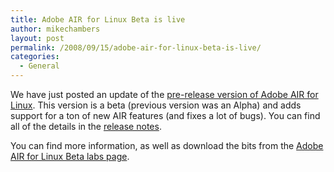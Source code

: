 ```yaml
---
title: Adobe AIR for Linux Beta is live
author: mikechambers
layout: post
permalink: /2008/09/15/adobe-air-for-linux-beta-is-live/
categories:
  - General
---
```



We have just posted an update of the [pre-release version of Adobe AIR for Linux][1]. This version is a beta (previous version was an Alpha) and adds support for a ton of new AIR features (and fixes a lot of bugs). You can find all of the details in the [release notes][2].

You can find more information, as well as download the bits from the [Adobe AIR for Linux Beta labs page][1].

 [1]: http://labs.adobe.com/technologies/air/
 [2]: http://labs.adobe.com/wiki/index.php/AIR_for_Linux:Release_Notes
